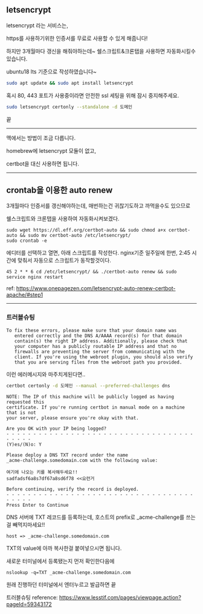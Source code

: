 ## letsencrypt

letsencrypt 라는 서비스는,

https를 사용하기위한 인증서를 무료로 사용할 수 있게 해줍니다!

하지만 3개월마다 갱신을 해줘야하는데~ 쉘스크립트&크론탭을 사용하면 자동화시킬수있습니다.

ubuntu18 lts 기준으로 작성하였습니다~

```bash
sudo apt update && sudo apt install letsencrypt
```

혹시 80, 443 포트가 사용중이라면 안전한 ssl 세팅을 위해 잠시 중지해주세요.

```bash
sudo letsencrypt certonly --standalone -d 도메인
```

끝

--------------------------

맥에서는 방법이 조금 다릅니다.

homebrew에 letsencrypt 모듈이 없고,

certbot을 대신 사용하면 됩니다.

-----------------------

## crontab을 이용한 auto renew

3개월마다 인증서를 갱신해야하는데, 매번하는건 귀찮기도하고 까먹을수도 있으므로

쉘스크립트와 크론탭을 사용하여 자동화시켜보겠다.

```
sudo wget https://dl.eff.org/certbot-auto && sudo chmod a+x certbot-auto && sudo mv certbot-auto /etc/letsencrypt/
sudo crontab -e
```
에디터를 선택하고 열면, 아래 스크립트를 작성한다. nginx기준
일주일에 한번, 2:45 시간에 맞춰서 자동으로 스크립트가 동작할것이다.
```
45 2 * * 6 cd /etc/letsencrypt/ && ./certbot-auto renew && sudo service nginx restart
```

ref: https://www.onepagezen.com/letsencrypt-auto-renew-certbot-apache/#step1

---------------------------

### 트러블슈팅
```
To fix these errors, please make sure that your domain name was
   entered correctly and the DNS A/AAAA record(s) for that domain
   contain(s) the right IP address. Additionally, please check that
   your computer has a publicly routable IP address and that no
   firewalls are preventing the server from communicating with the
   client. If you're using the webroot plugin, you should also verify
   that you are serving files from the webroot path you provided.
```

이런 에러메시지와 마주치게된다면..

```bash
certbot certonly -d 도메인 --manual --preferred-challenges dns
```

```
NOTE: The IP of this machine will be publicly logged as having requested this
certificate. If you're running certbot in manual mode on a machine that is not
your server, please ensure you're okay with that.
 
Are you OK with your IP being logged?
- - - - - - - - - - - - - - - - - - - - - - - - - - - - - - - - - - - - - - - -
(Y)es/(N)o: Y
```

```
Please deploy a DNS TXT record under the name
_acme-challenge.somedomain.com with the following value:
 
여기에 나오는 키를 복사해두세요!!
sadfadsf6a8s7df67a8sd6f78 <<요런거
 
Before continuing, verify the record is deployed.
- - - - - - - - - - - - - - - - - - - - - - - - - - - - - - - - - - - - - - - -
Press Enter to Continue
```

DNS 서버에 TXT 레코드를 등록하는데, 호스트의 prefix로 _acme-challenge를 쓰는걸 빼먹지마세요!!

```
host => _acme-challenge.somedomain.com
```
TXT의 value에 아까 복사한걸 붙여넣으시면 됩니다.

새로운 터미널에서 등록됐는지 먼저 확인한다음에
```
nslookup -q=TXT _acme-challenge.somedomain.com
```

원래 진행하던 터미널에서 엔터누르고 발급하면 끝

트러블슈팅 reference: https://www.lesstif.com/pages/viewpage.action?pageId=59343172